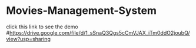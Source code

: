 # Movies-Management-System
click this link to see the demo 
#https://drive.google.com/file/d/1_sSnaQ3Qgs5cCmVJAX_iTm0ddO2joubQ/view?usp=sharing
